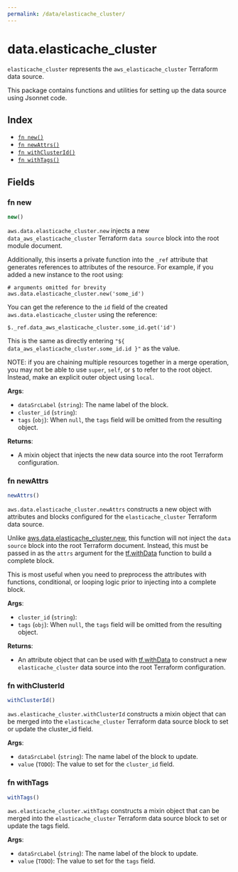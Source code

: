 ```yaml
---
permalink: /data/elasticache_cluster/
---
```


# data.elasticache_cluster

`elasticache_cluster` represents the `aws_elasticache_cluster` Terraform data source.



This package contains functions and utilities for setting up the data source using Jsonnet code.


## Index

* [`fn new()`](#fn-new)
* [`fn newAttrs()`](#fn-newattrs)
* [`fn withClusterId()`](#fn-withclusterid)
* [`fn withTags()`](#fn-withtags)

## Fields

### fn new

```ts
new()
```


`aws.data.elasticache_cluster.new` injects a new `data_aws_elasticache_cluster` Terraform `data source`
block into the root module document.

Additionally, this inserts a private function into the `_ref` attribute that generates references to attributes of the
resource. For example, if you added a new instance to the root using:

    # arguments omitted for brevity
    aws.data.elasticache_cluster.new('some_id')

You can get the reference to the `id` field of the created `aws.data.elasticache_cluster` using the reference:

    $._ref.data_aws_elasticache_cluster.some_id.get('id')

This is the same as directly entering `"${ data_aws_elasticache_cluster.some_id.id }"` as the value.

NOTE: if you are chaining multiple resources together in a merge operation, you may not be able to use `super`, `self`,
or `$` to refer to the root object. Instead, make an explicit outer object using `local`.

**Args**:
  - `dataSrcLabel` (`string`): The name label of the block.
  - `cluster_id` (`string`): 
  - `tags` (`obj`):  When `null`, the `tags` field will be omitted from the resulting object.

**Returns**:
- A mixin object that injects the new data source into the root Terraform configuration.


### fn newAttrs

```ts
newAttrs()
```


`aws.data.elasticache_cluster.newAttrs` constructs a new object with attributes and blocks configured for the `elasticache_cluster`
Terraform data source.

Unlike [aws.data.elasticache_cluster.new](#fn-elasticacheclusternew), this function will not inject the `data source`
block into the root Terraform document. Instead, this must be passed in as the `attrs` argument for the
[tf.withData](https://github.com/tf-libsonnet/core/tree/main/docs#fn-withdata) function to build a complete block.

This is most useful when you need to preprocess the attributes with functions, conditional, or looping logic prior to
injecting into a complete block.

**Args**:
  - `cluster_id` (`string`): 
  - `tags` (`obj`):  When `null`, the `tags` field will be omitted from the resulting object.

**Returns**:
  - An attribute object that can be used with [tf.withData](https://github.com/tf-libsonnet/core/tree/main/docs#fn-withdata) to construct a new `elasticache_cluster` data source into the root Terraform configuration.


### fn withClusterId

```ts
withClusterId()
```

`aws.elasticache_cluster.withClusterId` constructs a mixin object that can be merged into the `elasticache_cluster`
Terraform data source block to set or update the cluster_id field.



**Args**:
  - `dataSrcLabel` (`string`): The name label of the block to update.
  - `value` (`TODO`): The value to set for the `cluster_id` field.


### fn withTags

```ts
withTags()
```

`aws.elasticache_cluster.withTags` constructs a mixin object that can be merged into the `elasticache_cluster`
Terraform data source block to set or update the tags field.



**Args**:
  - `dataSrcLabel` (`string`): The name label of the block to update.
  - `value` (`TODO`): The value to set for the `tags` field.
